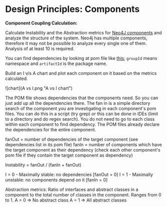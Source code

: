 # Design Principles: Components

**Component Coupling Calculation:**

Calculate Instability and the Abstraction metrics for [Neo4J components][1] and analyze the structure of the system.
Neo4j has multiple components, therefore it may not be possible to analyze every single one of them. Analysis of 
at least 10 is required.

You can find dependencies by looking at pom file like [this][2]; `groupId` means namespace and `artifactId` is the
package name.

Build an I v/s A chart and plot each component on it based on the metrics calculated.

![chart](A vs I.png "A vs I chart")


[1]: https://github.com/neo4j/neo4j/tree/4.4/community
[2]: https://github.com/neo4j/neo4j/blob/4.4/community/codegen/pom.xml

The POM file shows dependencies that the components need. So you can just add up all the dependencies there. The fan in
is a simple directory search of the component you are investigating in each component's pom files. You can do this in a
script (try grep) or this can be done in IDEs (limit to a directory and do regex search).
You do not need to go to each class within each component to find dependency. The POM files already declare the
dependencies for the entire component.

fanOut = number of dependencies of the target component (see dependencies list in its pom file)
fanIn = number of components which have the target component as their dependency (check each other component's pom file
if they contain the target component as dependency)

Instability = fanOut / (fanIn + fanOut)

I = 0 - Maximally stable: no dependencies [fanOut = 0]
I = 1 - Maximally unstable: no components depend on it [fanIn = 0]

Abstraction metrics:
Ratio of interfaces and abstract classes in a component to the total number of classes in the component. Ranges from 0 to 1. 
A = 0 => No abstract class
A = 1 => All abstract classes
